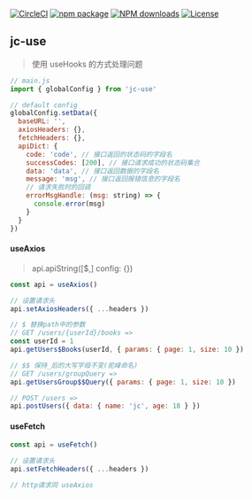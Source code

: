 [![CircleCI](https://circleci.com/gh/wwc89502/jc-use/tree/master.svg?style=svg)](https://circleci.com/gh/wwc89502/jc-use/tree/master) 
[![npm package](https://img.shields.io/npm/v/jc-use.svg?style=flat-square)](https://www.npmjs.com/package/jc-use) 
[![NPM downloads](http://img.shields.io/npm/dm/jc-use.svg?style=flat-square)](https://www.npmjs.com/package/jc-use) 
[![License](https://img.shields.io/npm/l/jc-use.svg)](https://www.npmjs.com/package/jc-use) 

## jc-use
> 使用 useHooks 的方式处理问题

```js
// main.js
import { globalConfig } from 'jc-use'

// default config
globalConfig.setData({
  baseURL: '',
  axiosHeaders: {},
  fetchHeaders: {},
  apiDict: {
    code: 'code', // 接口返回的状态码的字段名
    successCodes: [200], // 接口请求成功的状态码集合
    data: 'data', // 接口返回数据的字段名
    message: 'msg', // 接口返回报错信息的字段名
    // 请求失败时的回调
    errorMsgHandle: (msg: string) => {
      console.error(msg)
    }
  }
})
```

#### useAxios
> api.apiString([$,] config: {})
```js
const api = useAxios()

// 设置请求头
api.setAxiosHeaders({ ...headers })

// $ 替换path中的参数
// GET /users/{userId}/books =>
const userId = 1
api.getUsers$Books(userId, { params: { page: 1, size: 10 })

// $$ 保持_后的大写字母不变(驼峰命名)
// GET /users/groupQuery =>
api.getUsersGroup$$Query({ params: { page: 1, size: 10 })

// POST /users =>
api.postUsers({ data: { name: 'jc', age: 18 } })
```

#### useFetch
```js
const api = useFetch()

// 设置请求头
api.setFetchHeaders({ ...headers })

// http请求同 useAxios
```
